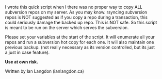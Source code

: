 I wrote this quick script when I there was no proper way to copy ALL subversion repos on my server.  As you may know. rsyncing subversion repos is NOT suggested as if you copy a repo during a transaction, this could seriously damage the backed up repo.  This is NOT safe.  So this script is meant to be run on the server which serves the subversion.  


Please set your variables at the start of the script.  It will enumerate all your repos and run a subversion hot copy for each one.  It will also maintain one previous backup.  (not really necessary as its version controlled, but its just a just in case feature).


**Use at own risk.**

Written by Ian Langdon (ianlangdon.ca)

